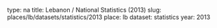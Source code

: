 type: na
title: Lebanon / National Statistics (2013)
slug: places/lb/datasets/statistics/2013
place: lb
dataset: statistics
year: 2013
